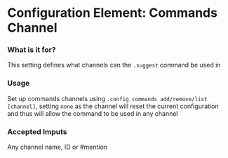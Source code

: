 # Configuration Element: Commands Channel

### What is it for?
This setting defines what channels can the `.suggest` command be used in 

### Usage
Set up commands channels using `.config commands add/remove/list [channel]`, setting `none` as the channel will reset the current configuration and thus will allow the command to be used in any channel

### Accepted Imputs
Any channel name, ID or #mention

